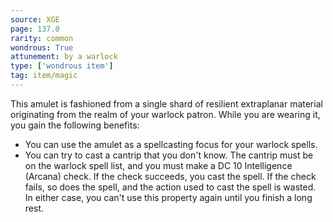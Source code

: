 ```yaml
---
source: XGE
page: 137.0
rarity: common
wondrous: True
attunement: by a warlock
type: ['wondrous item']
tag: item/magic
---
```


This amulet is fashioned from a single shard of resilient extraplanar material originating from the realm of your warlock patron. While you are wearing it, you gain the following benefits:

- You can use the amulet as a spellcasting focus for your warlock spells.
- You can try to cast a cantrip that you don't know. The cantrip must be on the warlock spell list, and you must make a DC 10 Intelligence (Arcana) check. If the check succeeds, you cast the spell. If the check fails, so does the spell, and the action used to cast the spell is wasted. In either case, you can't use this property again until you finish a long rest.


